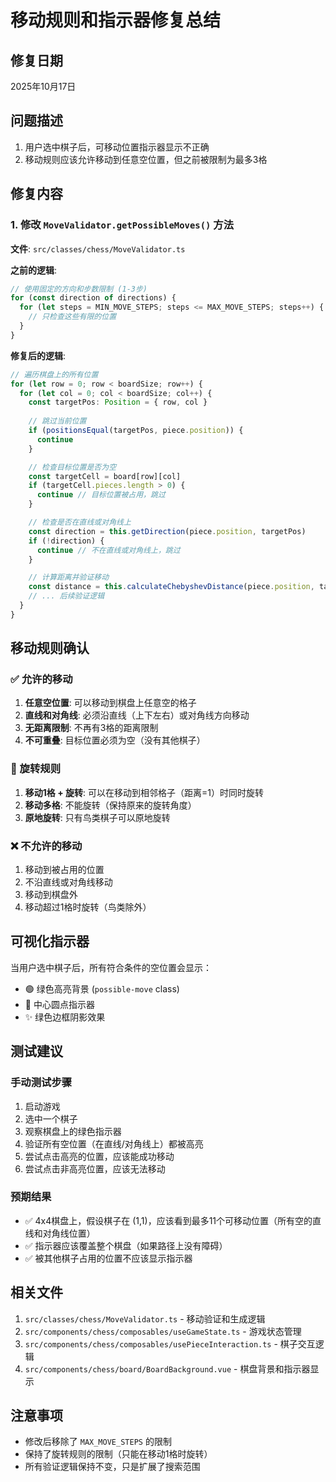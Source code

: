 # 移动规则和指示器修复总结

## 修复日期
2025年10月17日

## 问题描述
1. 用户选中棋子后，可移动位置指示器显示不正确
2. 移动规则应该允许移动到任意空位置，但之前被限制为最多3格

## 修复内容

### 1. 修改 `MoveValidator.getPossibleMoves()` 方法
**文件**: `src/classes/chess/MoveValidator.ts`

**之前的逻辑**:
```typescript
// 使用固定的方向和步数限制 (1-3步)
for (const direction of directions) {
  for (let steps = MIN_MOVE_STEPS; steps <= MAX_MOVE_STEPS; steps++) {
    // 只检查这些有限的位置
  }
}
```

**修复后的逻辑**:
```typescript
// 遍历棋盘上的所有位置
for (let row = 0; row < boardSize; row++) {
  for (let col = 0; col < boardSize; col++) {
    const targetPos: Position = { row, col }
    
    // 跳过当前位置
    if (positionsEqual(targetPos, piece.position)) {
      continue
    }

    // 检查目标位置是否为空
    const targetCell = board[row][col]
    if (targetCell.pieces.length > 0) {
      continue // 目标位置被占用，跳过
    }

    // 检查是否在直线或对角线上
    const direction = this.getDirection(piece.position, targetPos)
    if (!direction) {
      continue // 不在直线或对角线上，跳过
    }

    // 计算距离并验证移动
    const distance = this.calculateChebyshevDistance(piece.position, targetPos)
    // ... 后续验证逻辑
  }
}
```

## 移动规则确认

### ✅ 允许的移动
1. **任意空位置**: 可以移动到棋盘上任意空的格子
2. **直线和对角线**: 必须沿直线（上下左右）或对角线方向移动
3. **无距离限制**: 不再有3格的距离限制
4. **不可重叠**: 目标位置必须为空（没有其他棋子）

### 🔄 旋转规则
1. **移动1格 + 旋转**: 可以在移动到相邻格子（距离=1）时同时旋转
2. **移动多格**: 不能旋转（保持原来的旋转角度）
3. **原地旋转**: 只有鸟类棋子可以原地旋转

### ❌ 不允许的移动
1. 移动到被占用的位置
2. 不沿直线或对角线移动
3. 移动到棋盘外
4. 移动超过1格时旋转（鸟类除外）

## 可视化指示器

当用户选中棋子后，所有符合条件的空位置会显示：
- 🟢 绿色高亮背景 (`possible-move` class)
- 🔵 中心圆点指示器
- ✨ 绿色边框阴影效果

## 测试建议

### 手动测试步骤
1. 启动游戏
2. 选中一个棋子
3. 观察棋盘上的绿色指示器
4. 验证所有空位置（在直线/对角线上）都被高亮
5. 尝试点击高亮的位置，应该能成功移动
6. 尝试点击非高亮位置，应该无法移动

### 预期结果
- ✅ 4x4棋盘上，假设棋子在 (1,1)，应该看到最多11个可移动位置（所有空的直线和对角线位置）
- ✅ 指示器应该覆盖整个棋盘（如果路径上没有障碍）
- ✅ 被其他棋子占用的位置不应该显示指示器

## 相关文件
1. `src/classes/chess/MoveValidator.ts` - 移动验证和生成逻辑
2. `src/components/chess/composables/useGameState.ts` - 游戏状态管理
3. `src/components/chess/composables/usePieceInteraction.ts` - 棋子交互逻辑
4. `src/components/chess/board/BoardBackground.vue` - 棋盘背景和指示器显示

## 注意事项
- 修改后移除了 `MAX_MOVE_STEPS` 的限制
- 保持了旋转规则的限制（只能在移动1格时旋转）
- 所有验证逻辑保持不变，只是扩展了搜索范围
